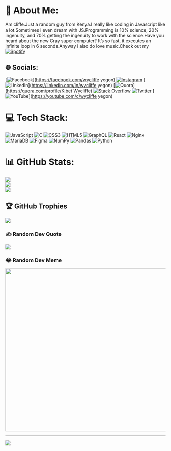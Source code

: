 # 💫 About Me:
Am cliffe.Just a random guy from Kenya.I really like coding in Javascript like a lot.Sometimes i even dream with JS.Programming is 10% science, 20% ingenuity, and 70% getting the ingenuity to work with the science.Have you heard about the new Cray super computer?  It’s so fast, it executes an infinite loop in 6 seconds.Anyway i also do love music.Check out my  [![Spotify](https://www.google.com/imgres?imgurl=https%3A%2F%2Fupload.wikimedia.org%2Fwikipedia%2Fcommons%2F7%2F74%2FSpotify_App_Logo.svg&imgrefurl=https%3A%2F%2Fcommons.wikimedia.org%2Fwiki%2FFile%3ASpotify_App_Logo.svg&tbnid=owr4od1fCkWNsM&vet=12ahUKEwiC7aTtrfz6AhVURKQEHe9wBs4QMygCegUIARC7AQ..i&docid=wyVM5C8OED2x8M&w=400&h=400&q=spotify%20logo%20link&ved=2ahUKEwiC7aTtrfz6AhVURKQEHe9wBs4QMygCegUIARC7AQ)](https://www.spotify.com/ke-en/account/overview/?utm_source=spotify&utm_medium=menu&utm_campaign=your_account)


## 🌐 Socials:
[![Facebook](https://img.shields.io/badge/Facebook-%231877F2.svg?logo=Facebook&logoColor=white)](https://facebook.com/wycliffe yegon) [![Instagram](https://img.shields.io/badge/Instagram-%23E4405F.svg?logo=Instagram&logoColor=white)](https://instagram.com/ft.kibet_) [![LinkedIn](https://img.shields.io/badge/LinkedIn-%230077B5.svg?logo=linkedin&logoColor=white)](https://linkedin.com/in/wycliffe yegon) [![Quora](https://img.shields.io/badge/Quora-%23B92B27.svg?logo=Quora&logoColor=white)](https://quora.com/profile/Kibet Wycliffe) [![Stack Overflow](https://img.shields.io/badge/-Stackoverflow-FE7A16?logo=stack-overflow&logoColor=white)](https://stackoverflow.com/users/20320472) [![Twitter](https://img.shields.io/badge/Twitter-%231DA1F2.svg?logo=Twitter&logoColor=white)](https://twitter.com/kibet____) [![YouTube](https://img.shields.io/badge/YouTube-%23FF0000.svg?logo=YouTube&logoColor=white)](https://youtube.com/c/wycliffe yegon) 

# 💻 Tech Stack:
![JavaScript](https://img.shields.io/badge/javascript-%23323330.svg?style=for-the-badge&logo=javascript&logoColor=%23F7DF1E) ![C](https://img.shields.io/badge/c-%2300599C.svg?style=for-the-badge&logo=c&logoColor=white) ![CSS3](https://img.shields.io/badge/css3-%231572B6.svg?style=for-the-badge&logo=css3&logoColor=white) ![HTML5](https://img.shields.io/badge/html5-%23E34F26.svg?style=for-the-badge&logo=html5&logoColor=white) ![GraphQL](https://img.shields.io/badge/-GraphQL-E10098?style=for-the-badge&logo=graphql&logoColor=white) ![React](https://img.shields.io/badge/react-%2320232a.svg?style=for-the-badge&logo=react&logoColor=%2361DAFB) ![Nginx](https://img.shields.io/badge/nginx-%23009639.svg?style=for-the-badge&logo=nginx&logoColor=white) ![MariaDB](https://img.shields.io/badge/MariaDB-003545?style=for-the-badge&logo=mariadb&logoColor=white) 	![Figma](https://img.shields.io/badge/figma-%23F24E1E.svg?style=for-the-badge&logo=figma&logoColor=white) ![NumPy](https://img.shields.io/badge/numpy-%23013243.svg?style=for-the-badge&logo=numpy&logoColor=white) ![Pandas](https://img.shields.io/badge/pandas-%23150458.svg?style=for-the-badge&logo=pandas&logoColor=white) ![Python](https://img.shields.io/badge/python-3670A0?style=for-the-badge&logo=python&logoColor=ffdd54)
# 📊 GitHub Stats:
![](https://github-readme-stats.vercel.app/api?username=captainwycliffe&theme=dark&hide_border=false&include_all_commits=false&count_private=false)<br/>
![](https://github-readme-streak-stats.herokuapp.com/?user=captainwycliffe&theme=dark&hide_border=false)<br/>
![](https://github-readme-stats.vercel.app/api/top-langs/?username=captainwycliffe&theme=dark&hide_border=false&include_all_commits=false&count_private=false&layout=compact)

## 🏆 GitHub Trophies
![](https://github-profile-trophy.vercel.app/?username=captainwycliffe&theme=radical&no-frame=true&no-bg=false&margin-w=4)

### ✍️ Random Dev Quote
![](https://quotes-github-readme.vercel.app/api?type=horizontal&theme=radical)

### 😂 Random Dev Meme
<img src="https://random-memer.herokuapp.com/" width="512px"/>

---
[![](https://visitcount.itsvg.in/api?id=captainwycliffe&icon=0&color=5)](https://visitcount.itsvg.in)
